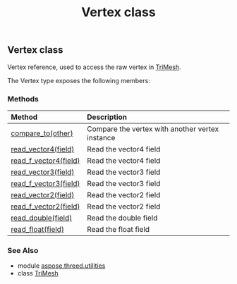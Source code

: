 ﻿---
title: Vertex class
second_title: Aspose.3D for Python via .NET API References
description: 
type: docs
weight: 220
url: /python-net/aspose.threed.utilities/vertex/
is_root: false
---

## Vertex class

Vertex reference, used to access the raw vertex in [TriMesh](/3d/python-net/aspose.threed.entities/trimesh).



The Vertex type exposes the following members:

### Methods
| Method | Description |
| :- | :- |
| [compare_to(other)](/3d/python-net/aspose.threed.utilities/vertex/compare_to/#Vertex) | Compare the vertex with another vertex instance |
| [read_vector4(field)](/3d/python-net/aspose.threed.utilities/vertex/read_vector4/#VertexField) | Read the vector4 field |
| [read_f_vector4(field)](/3d/python-net/aspose.threed.utilities/vertex/read_f_vector4/#VertexField) | Read the vector4 field |
| [read_vector3(field)](/3d/python-net/aspose.threed.utilities/vertex/read_vector3/#VertexField) | Read the vector3 field |
| [read_f_vector3(field)](/3d/python-net/aspose.threed.utilities/vertex/read_f_vector3/#VertexField) | Read the vector3 field |
| [read_vector2(field)](/3d/python-net/aspose.threed.utilities/vertex/read_vector2/#VertexField) | Read the vector2 field |
| [read_f_vector2(field)](/3d/python-net/aspose.threed.utilities/vertex/read_f_vector2/#VertexField) | Read the vector2 field |
| [read_double(field)](/3d/python-net/aspose.threed.utilities/vertex/read_double/#VertexField) | Read the double field |
| [read_float(field)](/3d/python-net/aspose.threed.utilities/vertex/read_float/#VertexField) | Read the float field |



### See Also
* module [aspose.threed.utilities](..)
* class [TriMesh](/3d/python-net/aspose.threed.entities/trimesh)

